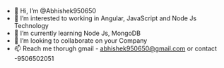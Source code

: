 - 👋 Hi, I’m @Abhishek950650
- 👀 I’m interested to working in Angular, JavaScript and Node Js Technology
- 🌱 I’m currently learning Node Js, MongoDB 
- 💞️ I’m looking to collaborate on your Company  
- 📫 Reach me thorugh gmail - abhishek950650@gmail.com or contact -9506502051 

<!---
Abhishek950650/Abhishek950650 is a ✨ special ✨ repository because its `README.md` (this file) appears on your GitHub profile.
You can click the Preview link to take a look at your changes.
--->
